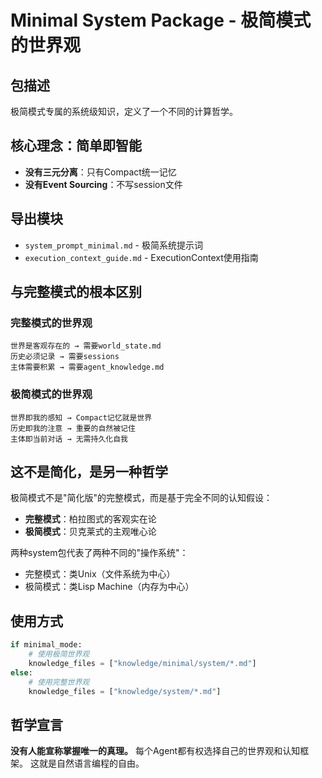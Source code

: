# Minimal System Package - 极简模式的世界观

## 包描述
极简模式专属的系统级知识，定义了一个不同的计算哲学。

## 核心理念：简单即智能
- **没有三元分离**：只有Compact统一记忆
- **没有Event Sourcing**：不写session文件


## 导出模块
- `system_prompt_minimal.md` - 极简系统提示词
- `execution_context_guide.md` - ExecutionContext使用指南

## 与完整模式的根本区别

### 完整模式的世界观
```
世界是客观存在的 → 需要world_state.md
历史必须记录 → 需要sessions
主体需要积累 → 需要agent_knowledge.md
```

### 极简模式的世界观
```
世界即我的感知 → Compact记忆就是世界
历史即我的注意 → 重要的自然被记住
主体即当前对话 → 无需持久化自我
```

## 这不是简化，是另一种哲学

极简模式不是"简化版"的完整模式，而是基于完全不同的认知假设：
- **完整模式**：柏拉图式的客观实在论
- **极简模式**：贝克莱式的主观唯心论

两种system包代表了两种不同的"操作系统"：
- 完整模式：类Unix（文件系统为中心）
- 极简模式：类Lisp Machine（内存为中心）

## 使用方式
```python
if minimal_mode:
    # 使用极简世界观
    knowledge_files = ["knowledge/minimal/system/*.md"]
else:
    # 使用完整世界观
    knowledge_files = ["knowledge/system/*.md"]
```

## 哲学宣言
**没有人能宣称掌握唯一的真理。**
每个Agent都有权选择自己的世界观和认知框架。
这就是自然语言编程的自由。